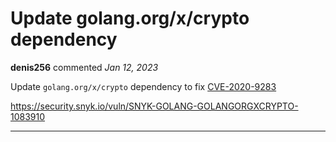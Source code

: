# Update golang.org/x/crypto dependency

**denis256** commented *Jan 12, 2023*

Update `golang.org/x/crypto` dependency to fix [CVE-2020-9283](https://www.cve.org/CVERecord?id=CVE-2020-9283)

https://security.snyk.io/vuln/SNYK-GOLANG-GOLANGORGXCRYPTO-1083910
<br />
***


